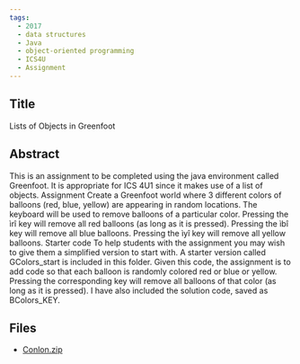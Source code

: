 ```yaml
---
tags:
  - 2017
  - data structures
  - Java
  - object-oriented programming
  - ICS4U
  - Assignment
---
```

    
## Title

Lists of Objects in Greenfoot

## Abstract

This is an assignment to be completed using the java environment called Greenfoot.  It is appropriate for ICS 4U1 since it makes use of a list of objects. Assignment Create a Greenfoot world where 3 different colors of balloons (red, blue, yellow) are appearing in random locations.  The keyboard will be used to remove balloons of a particular color. Pressing the ìrî key will remove all red balloons (as long as it is pressed). Pressing the ìbî key will remove all blue balloons. Pressing the ìyî key will remove all yellow balloons. Starter code To help students with the assignment you may wish to give them a simplified version to start with.  A starter version called GColors_start is included in this folder.   Given this code, the assignment is to add code so that each balloon is randomly colored red or blue or yellow.  Pressing the corresponding key will remove all balloons of that color (as long as it is pressed). I have also included the solution code, saved as BColors_KEY.

## Files

- [Conlon.zip](resources/2017/Peter_Conlon/Conlon.zip)
